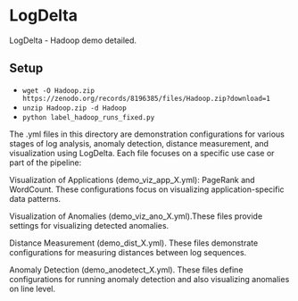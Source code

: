 # LogDelta
LogDelta - Hadoop demo detailed. 



## Setup
- `wget -O Hadoop.zip https://zenodo.org/records/8196385/files/Hadoop.zip?download=1`
- `unzip Hadoop.zip -d Hadoop`
- `python label_hadoop_runs_fixed.py`

The .yml files in this directory are demonstration configurations for various stages of log analysis, anomaly detection, distance measurement, and visualization using LogDelta. Each file focuses on a specific use case or part of the pipeline:

Visualization of Applications (demo_viz_app_X.yml): PageRank and WordCount. These configurations focus on visualizing application-specific data patterns.

Visualization of Anomalies (demo_viz_ano_X.yml).These files provide settings for visualizing detected anomalies.

Distance Measurement (demo_dist_X.yml). These files demonstrate configurations for measuring distances between log sequences.

Anomaly Detection (demo_anodetect_X.yml). These files define configurations for running anomaly detection and also visualizing anomalies on line level. 

